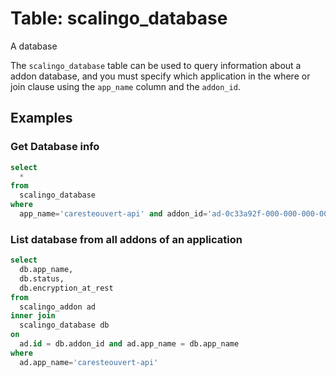 # Table: scalingo_database

A database

The `scalingo_database` table can be used to query information about a addon database, and you must specify which application in the where or join clause using the `app_name` column and the `addon_id`.

## Examples

### Get Database info

```sql
select
  *
from
  scalingo_database
where
  app_name='caresteouvert-api' and addon_id='ad-0c33a92f-000-000-000-0000000'
```

### List database from all addons of an application

```sql
select
  db.app_name,
  db.status,
  db.encryption_at_rest
from
  scalingo_addon ad
inner join
  scalingo_database db
on
  ad.id = db.addon_id and ad.app_name = db.app_name
where
  ad.app_name='caresteouvert-api'
```
